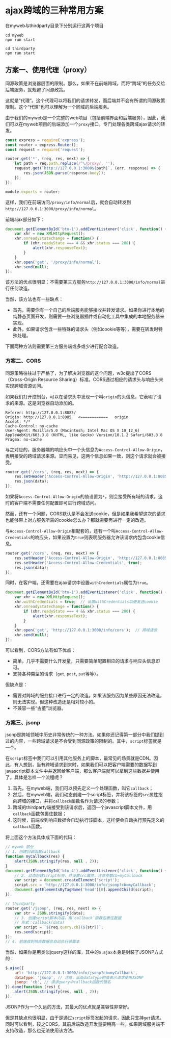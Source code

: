 # ajax跨域的三种常用方案
在myweb与thirdparty目录下分别运行这两个项目
```
cd myweb
npm run start
```
```
cd thirdparty
npm run start
```

## 方案一、使用代理（proxy）
同源政策是浏览器层面的限制。那么，如果不在前端跨域，而将“跨域”的任务交给后端服务，就规避了同源政策。

这就是“代理”。这个代理可以将我们的请求转发，而后端并不会有所谓的同源政策限制。这个“代理”也可以理解为一个同域的后端服务。

由于我们的myweb是一个完整的web项目（包括前端界面和后端服务），因此，我们可以在myweb项目的后端添加一个`proxy`接口，专门处理各类跨域ajax请求的转发。
```javascript
const express = require('express');
const router = express.Router();
const request = require('request');

router.get('*', (req, res, next) => {
    let path = req.path.replace(/^\/proxy/, '');
    request.get(`http://127.0.0.1:3000${path}`, (err, response) => {
        res.json(JSON.parse(response.body));
    });
});

module.exports = router;
```
这样，我们在前端访问`/proxy/info/normal`后，就会自动转发到`http://127.0.0.1:3000/proxy/info/normal`。

前端ajax部分如下：
```javascript
document.getElementById('btn-1').addEventListener('click', function() {
    var xhr = new XMLHttpRequest();
    xhr.onreadystatechange = function() {
        if (xhr.readyState === 4 && xhr.status === 200) {
            alert(xhr.responseText);
        }
    }
    xhr.open('get', '/proxy/info/normal');
    xhr.send(null);
});
```
该方法的优点很明显：不需要第三方服务`http://127.0.0.1:3000/info/normal`进行任何改造。

当然，该方法也有一些缺点：
- 首先，需要你有一个自己的后端服务能够接收并转发请求。如果你进行本地的纯静态页面开发，则需要一些浏览器插件或自动化工具中集成的本地服务器来实现。
- 此外，如果请求包含一些特殊的请求头（例如cookie等等），需要在转发时特殊处理。

下面两种方法则需要第三方服务端或多或少进行配合改造。

### 方案二、CORS
同源策略往往过于严格了，为了解决浏览器的这个问题，w3c提出了CORS（Cross-Origin Resource Sharing）标准。CORS通过相应的请求头与响应头来实现跨域资源访问。

如果我们打开控制台，可以在请求头中发现一个叫`origin`的头信息，它表明了请求的来源。这是浏览器自动添加的。
```
Referer: http://127.0.0.1:8085/
Origin: http://127.0.0.1:8085   <============   origin
Accept: */*
Cache-Control: no-cache
User-Agent: Mozilla/5.0 (Macintosh; Intel Mac OS X 10_12_6) AppleWebKit/603.3.8 (KHTML, like Gecko) Version/10.1.2 Safari/603.3.8
Pragma: no-cache
```
与之对应的，服务器端的响应头中一个头信息为`Access-Control-Allow-Origin`，表明接受的跨域请求来源。显而易见，这两个信息如果一致，则这个请求就会被接受。
```javascript
router.get('/cors', (req, res, next) => {
    res.setHeader('Access-Control-Allow-Origin', 'http://127.0.0.1:8085');
    res.json(data);
});
```
如果将`Access-Control-Allow-Origin`的值设置为`*`，则会接受所有域的请求。这时的客户端不需要任何配置即可进行跨域访问。

然而，还有一个问题，CORS默认是不会发送cookie，但是如果我希望这次的请求也能够带上对方服务所需的cookie怎么办？那就需要再进行一定的改造。

与`Access-Control-Allow-Origin`相配套的，还有一个叫`Access-Control-Allow-Credentials`的响应头，如果设置为`true`则表明服务器允许该请求内包含cookie信息。
```javascript
router.get('/cors', (req, res, next) => {
    res.setHeader('Access-Control-Allow-Origin', 'http://127.0.0.1:8085');
    res.setHeader('Access-Control-Allow-Credentials', true);
    res.json(data);
});
```
同时，在客户端，还需要在ajax请求中设置`withCredentials`属性为`true`。
```javascript
document.getElementById('btn-1').addEventListener('click', function() {
    var xhr = new XMLHttpRequest();
    xhr.withCredentials = true;  // 设置withCredentials以便发送cookie
    xhr.onreadystatechange = function() {
        if (xhr.readyState === 4 && xhr.status === 200) {
            alert(xhr.responseText);
        }
    }
    xhr.open('get', 'http://127.0.0.1:3000/info/cors');  // 跨域请求
    xhr.send(null);
});
```
可以看到，CORS方法有如下优点：
- 简单，几乎不需要什么开发量，只需要简单配置相应的请求与响应头信息即可。
- 支持各种类型的请求（`get`, `post`, `put`等等）。

但缺点是：
- 需要对跨域的服务接口进行一定的改造。如果该服务因为某些原因无法改造，则无法实现。但这种改造还是相对较小的。
- 不兼容一些“古董”浏览器。

### 方案三、jsonp
jsonp是跨域领域中历史非常传统的一种方法。如果你还记得第一部分中我们提到过的内容，一些跨域请求是不会受到同源政策的限制的。其中，`script`标签就是一个。

在`script`标签中我们可以引用其他服务上的脚本，最常见的场景就是CDN。因此，有人想到，当有跨域请求到来时，如果我们可以把客户端需要的数据写到javascript脚本文件中并返回给客户端，那么客户端就可以拿到这些数据并使用了。具体是怎样一个流程呢？
1. 首先，在myweb端，我们可以预先定义一个处理函数，叫它`callback`；
2. 然后，在myweb端，我们动态创建一个script标签，并将该标签的`src`属性指向跨域的接口，并将`callback`函数名作为请求的参数；
3. 跨域的thirdparty端接受到该请求后，返回一个javascript脚本文件，用`callback`函数包裹住数据；
4. 这时候，前端收到响应数据会自动执行该脚本，这样便会自动执行预先定义的`callback`函数。

将上面这个方法具体成下面的代码：
```javascript
// myweb 部分
// 1. 创建回调函数callback
function myCallback(res) {
    alert(JSON.stringify(res, null , 2));
}
document.getElementById('btn-4').addEventListener('click', function() {
    // 2. 动态创建script标签，并设置src属性，注意参数cb=myCallback
    var script = document.createElement('script');
    script.src = 'http://127.0.0.1:3000/info/jsonp?cb=myCallback';
    document.getElementsByTagName('head')[0].appendChild(script);
});
```
```javascript
// thirdparty
router.get('/jsonp', (req, res, next) => {
    var str = JSON.stringify(data);
    // 3. 创建script脚本内容，用`callback`函数包裹住数据
    // 形式：callback(data)
    var script = `${req.query.cb}(${str})`;
    res.send(script);
});
// 4. 前端收到响应数据会自动执行该脚本
```
当然，如果你是用类似jquery这样的库，其中的`$.ajax`本身是封装了JSONP方式的：
```javascript
$.ajax({
    url: 'http://127.0.0.1:3000/info/jsonp?cb=myCallback',
    dataType: 'jsonp', // 注意，此处dataType的值表示请求使用JSONP
    jsonp: 'cb', // 请求query中callback函数的键名
}).done(function (res) {
    alert(JSON.stringify(res, null , 2));
});
```
JSONP作为一个久远的方法，其最大的优点就是兼容性非常好。

但是其缺点也很明显，由于是通过`script`标签发起的请求，因此只支持`get`请求。同时可以看到，较之CORS，其前后端改造开发量要稍高一些。如果跨域服务端不支持改造，那么也无法使用该方法。
